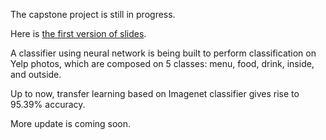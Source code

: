 The capstone project is still in progress. 

Here is [the first version of slides](./Capstone_Project_slides.pdf).

A classifier using neural network is being built to perform classification on Yelp photos, 
which are composed on 5 classes: menu, food, drink, inside, and outside.

Up to now, transfer learning based on Imagenet classifier gives rise to 95.39% accuracy. 

More update is coming soon.

